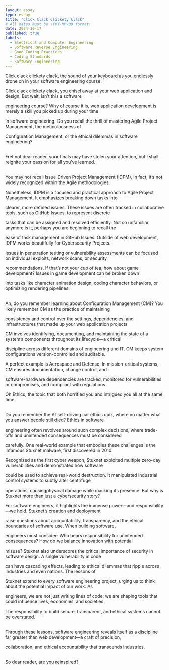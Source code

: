 ```yaml
---
layout: essay
type: essay
title: "Click Clack Clickety Clack"
# All dates must be YYYY-MM-DD format!
date: 2024-10-17
published: true
labels:
  - Electrical and Computer Engineering
  - Software Reverse Engineering
  - Good Coding Practices
  - Coding Standards
  - Software Engineering
---
```


Click clack clickety clack, the sound of your keyboard as you endlessly drone on in your software engineering course. 

Click clack clickety clack, you chisel away at your web application and design. But wait, isn’t this a software 

engineering course? Why of course it is, web application development is merely a skill you picked up during your time

in software engineering. Do you recall the thrill of mastering Agile Project Management, the meticulousness of 

Configuration Management, or the ethical dilemmas in software engineering?<br><br>


Fret not dear reader, your finals may have stolen your attention, but I shall reignite your passion for all you’ve learned.<br><br>


You may not recall Issue Driven Project Management (IDPM), in fact, it’s not widely recognized within the Agile methodologies. 

Nonetheless, IDPM is a focused and practical approach to Agile Project Management. It emphasizes breaking down tasks into 

clearer, more defined issues. These issues are often tracked in collaborative tools, such as GitHub Issues, to represent discrete 

tasks that can be assigned and resolved efficiently. Not so unfamiliar anymore is it, perhaps you are beginning to recall the

ease of task management in GitHub Issues. Outside of web development, IDPM works beautifully for Cybersecurity Projects.

Issues in penetration testing or vulnerability assessments can be focused on individual exploits, network scans, or security 

recommendations. If that’s not your cup of tea, how about game development? Issues in game development can be broken down 

into tasks like character animation design, coding character behaviors, or optimizing rendering pipelines.<br><br>



Ah, do you remember learning about Configuration Management (CM)? You likely remember CM as the practice of maintaining 

consistency and control over the settings, dependencies, and infrastructures that made up your web application projects.

CM involves identifying, documenting, and maintaining the state of a system’s components throughout its lifecycle—a critical 

discipline across different domains of engineering and IT. CM keeps system configurations version-controlled and auditable.

A perfect example is Aerospace and Defense. In mission-critical systems, CM ensures documentation, change control, and 

software-hardware dependencies are tracked, monitored for vulnerabilities or compromises, and compliant with regulations.

Oh Ethics, the topic that both horrified you and intrigued you all at the same time.<br><br>

Do you remember the AI self-driving car ethics quiz, where no matter what you answer people still died? Ethics in software 

engineering often revolves around such complex decisions, where trade-offs and unintended consequences must be considered 

carefully. One real-world example that embodies these challenges is the infamous Stuxnet malware, first discovered in 2010. 

Recognized as the first cyber weapon, Stuxnet exploited multiple zero-day vulnerabilities and demonstrated how software 

could be used to achieve real-world destruction. It manipulated industrial control systems to subtly alter centrifuge 

operations, causingphysical damage while masking its presence. But why is Stuxnet more than just a cybersecurity story? 

For software engineers, it highlights the immense power—and responsibility—we hold. Stuxnet’s creation and deployment 

raise questions about accountability, transparency, and the ethical boundaries of software use. When building software, 

engineers must consider: Who bears responsibility for unintended consequences? How do we balance innovation with potential 

misuse? Stuxnet also underscores the critical importance of security in software design. A single vulnerability in code 

can have cascading effects, leading to ethical dilemmas that ripple across industries and even nations. The lessons of 

Stuxnet extend to every software engineering project, urging us to think about the potential impact of our work. As

engineers, we are not just writing lines of code; we are shaping tools that could influence lives, economies, and societies. 

The responsibility to build secure, transparent, and ethical systems cannot be overstated.<br><br>


Through these lessons, software engineering reveals itself as a discipline far greater than web development—a craft of precision, 

collaboration, and ethical accountability that transcends industries. <br><br>

So dear reader, are you reinspired?

